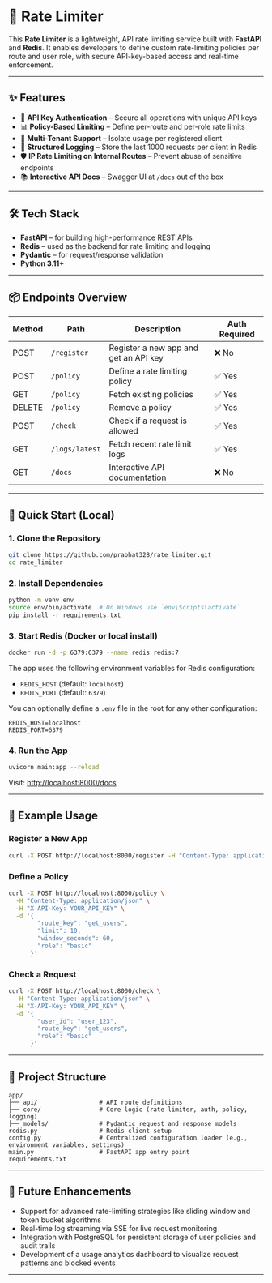 # 🚦 Rate Limiter

This **Rate Limiter** is a lightweight, API rate limiting service built with **FastAPI** and **Redis**. It enables developers to define custom rate-limiting policies per route and user role, with secure API-key-based access and real-time enforcement.

---

## ✨ Features

- 🔐 **API Key Authentication** – Secure all operations with unique API keys
- 📊 **Policy-Based Limiting** – Define per-route and per-role rate limits
- 🧠 **Multi-Tenant Support** – Isolate usage per registered client
- 📄 **Structured Logging** – Store the last 1000 requests per client in Redis
- 🛡️ **IP Rate Limiting on Internal Routes** – Prevent abuse of sensitive endpoints
- 📚 **Interactive API Docs** – Swagger UI at `/docs` out of the box

---

## 🛠️ Tech Stack

- **FastAPI** – for building high-performance REST APIs
- **Redis** – used as the backend for rate limiting and logging
- **Pydantic** – for request/response validation
- **Python 3.11+**

---

## 📦 Endpoints Overview

| Method | Path           | Description                                | Auth Required |
|--------|----------------|--------------------------------------------|---------------|
| POST   | `/register`    | Register a new app and get an API key      | ❌ No          |
| POST   | `/policy`      | Define a rate limiting policy              | ✅ Yes         |
| GET    | `/policy`      | Fetch existing policies                    | ✅ Yes         |
| DELETE | `/policy`      | Remove a policy                            | ✅ Yes         |
| POST   | `/check`       | Check if a request is allowed              | ✅ Yes         |
| GET    | `/logs/latest` | Fetch recent rate limit logs               | ✅ Yes         |
| GET    | `/docs`        | Interactive API documentation              | ❌ No          |

---

## 🚀 Quick Start (Local)

### 1. Clone the Repository

```bash
git clone https://github.com/prabhat328/rate_limiter.git
cd rate_limiter
````

### 2. Install Dependencies

```bash
python -m venv env
source env/bin/activate  # On Windows use `env\Scripts\activate`
pip install -r requirements.txt
```

### 3. Start Redis (Docker or local install)

```bash
docker run -d -p 6379:6379 --name redis redis:7
```
The app uses the following environment variables for Redis configuration:

* `REDIS_HOST` (default: `localhost`)
* `REDIS_PORT` (default: `6379`)

You can optionally define a `.env` file in the root for any other configuration:

```env
REDIS_HOST=localhost
REDIS_PORT=6379
```
### 4. Run the App

```bash
uvicorn main:app --reload
```

Visit: [http://localhost:8000/docs](http://localhost:8000/docs)

---

## 🔐 Example Usage

### Register a New App

```bash
curl -X POST http://localhost:8000/register -H "Content-Type: application/json" -d '{"name": "my-app"}'
```

### Define a Policy

```bash
curl -X POST http://localhost:8000/policy \
  -H "Content-Type: application/json" \
  -H "X-API-Key: YOUR_API_KEY" \
  -d '{
        "route_key": "get_users",
        "limit": 10,
        "window_seconds": 60,
        "role": "basic"
      }'
```

### Check a Request

```bash
curl -X POST http://localhost:8000/check \
  -H "Content-Type: application/json" \
  -H "X-API-Key: YOUR_API_KEY" \
  -d '{
        "user_id": "user_123",
        "route_key": "get_users",
        "role": "basic"
      }'
```

---

## 📂 Project Structure

```
app/
├── api/                 # API route definitions
├── core/                # Core logic (rate limiter, auth, policy, logging)
├── models/              # Pydantic request and response models
redis.py                 # Redis client setup
config.py                # Centralized configuration loader (e.g., environment variables, settings)
main.py                  # FastAPI app entry point
requirements.txt
```

---

## 🧠 Future Enhancements

* Support for advanced rate-limiting strategies like sliding window and token bucket algorithms
* Real-time log streaming via SSE for live request monitoring
* Integration with PostgreSQL for persistent storage of user policies and audit trails
* Development of a usage analytics dashboard to visualize request patterns and blocked events

---

